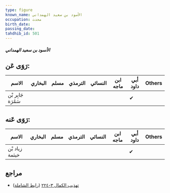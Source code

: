 ```yaml
---
type: figure
known_name: الأسود بن سعيد الهمداني
occupation: محدث
birth_date:
passing_date:
tahdhib_id: 501
---
```

##### الأسود بن سعيد الهمداني

## رَوَى عَن:
| الاسم              | البخاري | مسلم | الترمذي | النسائي | ابن ماجه | أبي داود | Others |
| ------------------ | ------- | ---- | ------- | ------- | -------- | -------- | ------ |
| جَابِر بْن سَمُرَة |         |      |         |         |          | ✔        |        |
## رَوَى عَنه:
| الاسم          | البخاري | مسلم | الترمذي | النسائي | ابن ماجه | أبي داود | Others |
| -------------- | ------- | ---- | ------- | ------- | -------- | -------- | ------ |
| زياد بْن خيثمة |         |      |         |         |          | ✔        |        |
## مراجع
- [تهذيب الكمال ٣-٢٢٤](obsidian://open?vault=Tahdhib-al-Kamal&file=Figures/٥٠١-الأسود%20بن%20سعيد%20الهمداني) ([رابط الشاملة](https://shamela.ws/book/3722/1238))
